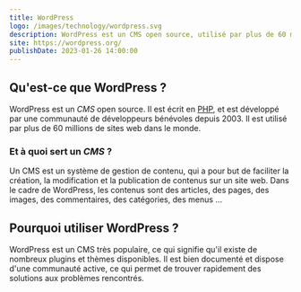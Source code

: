 ```yaml
---
title: WordPress
logo: /images/technology/wordpress.svg
description: WordPress est un CMS open source, utilisé par plus de 60 millions de sites web dans le monde.
site: https://wordpress.org/
publishDate: 2023-01-26 14:00:00
---
```


## Qu'est-ce que WordPress ?

WordPress est un *CMS* open source. Il est écrit en [PHP](/technologie/php), et est développé par une communauté de développeurs bénévoles depuis 2003. Il est utilisé par plus de 60 millions de sites web dans le monde.

### Et à quoi sert un *CMS* ?

Un CMS est un système de gestion de contenu, qui a pour but de faciliter la création, la modification et la publication de contenus sur un site web. Dans le cadre de WordPress, les contenus sont des articles, des pages, des images, des commentaires, des catégories, des menus ...

## Pourquoi utiliser WordPress ?

WordPress est un CMS très populaire, ce qui signifie qu'il existe de nombreux plugins et thèmes disponibles. Il est bien documenté et dispose d'une communauté active, ce qui permet de trouver rapidement des solutions aux problèmes rencontrés.
